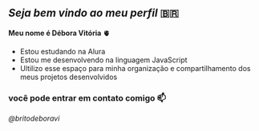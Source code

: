 ## _Seja bem vindo ao meu perfil_ 🇧🇷

**Meu nome é Débora Vitória** 🫀

- Estou estudando na Alura
- Estou me desenvolvendo na linguagem JavaScript
- Ultilizo esse espaço para minha organização e compartilhamento dos meus projetos desenvolvidos

### você pode entrar em contato comigo 📫
_@britodeboravi_
